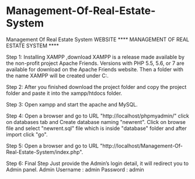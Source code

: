# Management-Of-Real-Estate-System
Management Of Real Estate System WEBSITE
****  MANAGEMENT  OF  REAL  ESTATE  SYSTEM ****
 
Step 1: Installing XAMPP ,download XAMPP is a release made available by the non-profit project Apache Friends. Versions with PHP 5.5, 5.6, or 7 are available for download on the Apache Friends website.
Then a folder with the name XAMPP will be created under C:\.

Step 2:  After you finished download the project folder and copy the project folder and paste it into the xampp/htdocs folder.

Step 3: Open xampp and start the apache and MySQL.


Step 4: Open a browser and go to URL "http://localhost/phpmyadmin/" click on databases tab and Create database naming "newrent".
Click on browse file and select  "newrent.sql"  file which is inside "database" folder and after import click "go".


Step 5: Open a browser and go to URL  "http://localhost/Management-Of-Real-Estate-System/index.php".


Step 6: Final Step Just provide the Admin’s login detail, it will redirect you to Admin panel.
                            Admin Username : admin
                            Password : admin
 
